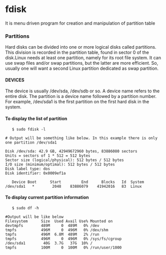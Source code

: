# fdisk
It is menu driven program for creation and manipulation of partition table
### Partitions
 Hard  disks can be divided into one or more logical disks called partitions.  This division is recorded in the partition table, found in sector 0 of the disk.Linux needs at least one partition, namely for its root file system.  It can use swap files and/or swap partitions,  but the  latter  are  more  efficient. So, usually one will want a second Linux partition dedicated as swap partition.
#### DEVICES
 The device is usually /dev/sda, /dev/sdb or so.  A device name refers to the entire disk. The partition is a device name followed by a partition number.  For example, /dev/sda1 is the  first  partition  on  the first hard disk in the system. 
#### To display the list of partition
```
   $ sudo fdisk -l

# Output will be something like below. In this example there is only one partition /dev/sda1

Disk /dev/sda: 42.9 GB, 42949672960 bytes, 83886080 sectors
Units = sectors of 1 * 512 = 512 bytes
Sector size (logical/physical): 512 bytes / 512 bytes
I/O size (minimum/optimal): 512 bytes / 512 bytes
Disk label type: dos
Disk identifier: 0x0009ef1a

   Device Boot      Start         End      Blocks   Id  System
/dev/sda1   *        2048    83886079    41942016   83  Linux

```
#### To display current partition information
```
   $ sudo df -h

#Output will be like below 
Filesystem      Size  Used Avail Use% Mounted on
devtmpfs        489M     0  489M   0% /dev
tmpfs           496M     0  496M   0% /dev/shm
tmpfs           496M  6.8M  489M   2% /run
tmpfs           496M     0  496M   0% /sys/fs/cgroup
/dev/sda1        40G  3.7G   37G  10% /
tmpfs           100M     0  100M   0% /run/user/1000
   
```


       
